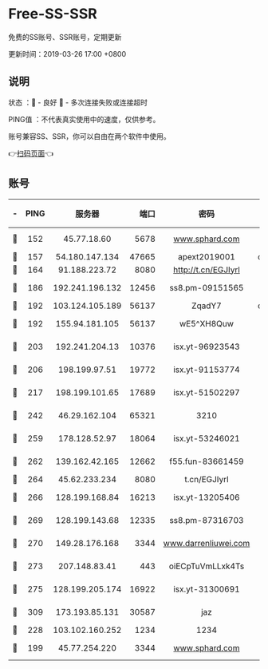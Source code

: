 # Free-SS-SSR

免费的SS账号、SSR账号，定期更新

更新时间：2019-03-26 17:00 +0800

## 说明

状态     ：🙂 - 良好 🙁 - 多次连接失败或连接超时

PING值   ：不代表真实使用中的速度，仅供参考。

账号兼容SS、SSR，你可以自由在两个软件中使用。

👉[扫码页面](https://liesauer.github.io/Free-SS-SSR/)👈

## 账号

|-|PING|服务器|端口|密码|加密方式|区域|
|:----:|:----:|:-----:|-----:|:----:|:----:|:----:|
|🙂|152|45.77.18.60|5678|www.sphard.com|aes-256-cfb|JP|
|🙂|157|54.180.147.134|47665|apext2019001|chacha20|KR|
|🙂|164|91.188.223.72|8080|http://t.cn/EGJIyrl|rc4-md5|RU|
|🙂|186|192.241.196.132|12456|ss8.pm-09151565|aes-256-cfb|US|
|🙂|192|103.124.105.189|56137|ZqadY7|chacha20|US|
|🙂|192|155.94.181.105|56137|wE5^XH8Quw|aes-256-cfb|US|
|🙂|203|192.241.204.13|10376|isx.yt-96923543|aes-256-cfb|US|
|🙂|206|198.199.97.51|19772|isx.yt-91153774|aes-256-cfb|US|
|🙂|217|198.199.101.65|17689|isx.yt-51502297|aes-256-cfb|US|
|🙂|242|46.29.162.104|65321|3210|aes-256-ctr|RU|
|🙂|259|178.128.52.97|18064|isx.yt-53246021|aes-256-cfb|SG|
|🙂|262|139.162.42.165|12662|f55.fun-83661459|aes-256-cfb|SG|
|🙂|264|45.62.233.234|8080|t.cn/EGJIyrl|rc4-md5|CA|
|🙂|266|128.199.168.84|16213|isx.yt-13205406|aes-256-cfb|SG|
|🙂|269|128.199.143.68|12335|ss8.pm-87316703|aes-256-cfb|SG|
|🙂|270|149.28.176.168|3344|www.darrenliuwei.com|aes-256-cfb|AU|
|🙂|273|207.148.83.41|443|oiECpTuVmLLxk4Ts|aes-256-cfb|AU|
|🙂|275|128.199.205.174|16922|isx.yt-31300691|aes-256-cfb|SG|
|🙂|309|173.193.85.131|30587|jaz|aes-256-cfb|US|
|🙂|228|103.102.160.252|1234|1234|rc4-md5|JP|
|🙁|199|45.77.254.220|3344|www.sphard.com|aes-256-cfb|SG|
